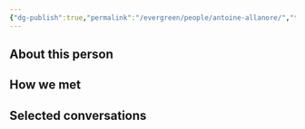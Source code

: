 ```yaml
---
{"dg-publish":true,"permalink":"/evergreen/people/antoine-allanore/","title":"Professor of Materials Science and Engineering","tags":["people"]}
---
```


## About this person


## How we met


## Selected conversations
